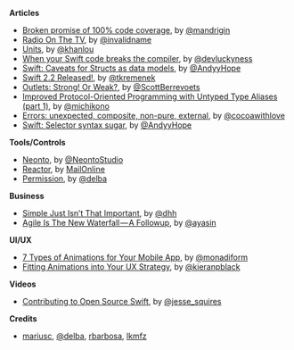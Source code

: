 **Articles**

* [Broken promise of 100% code coverage](https://medium.com/@mandrigin/a-broken-promise-of-100-d07d2f6de79a#.d9n5ttjwt), by [@mandrigin ](https://twitter.com/mandrigin)
* [Radio On The TV](http://subfurther.com/blog/2016/03/21/radio-on-the-tv/), by [@invalidname](http://www.twitter.com/invalidname)
* [Units](http://khanlou.com/2016/03/units/), by [@khanlou](http://www.twitter.com/khanlou)
* [When your Swift code breaks the compiler](https://medium.com/swift-programming/when-your-swift-code-breaks-the-compiler-d2639e1b2bc8), by [@devluckyness](https://twitter.com/devluckyness)
* [Swift: Caveats for Structs as data models](https://medium.com/swift-programming/swift-caveats-for-structs-as-data-models-8299d84b49dc), by [@AndyyHope](https://twitter.com/AndyyHope)
* [Swift 2.2 Released!](https://swift.org/blog/swift-2-2-released/), by [@tkremenek](https://twitter.com/tkremenek)
* [Outlets: Strong! Or Weak?](http://scottberrevoets.com/2016/03/21/outlets-strong-or-weak/), by [@ScottBerrevoets](https://twitter.com/ScottBerrevoets)
* [Improved Protocol-Oriented Programming with Untyped Type Aliases (part 1)](https://medium.com/capital-one-developers/improved-protocol-oriented-programming-with-untyped-type-aliases-part-1-625484ca1f9d), by [@michikono](https://twitter.com/michikono)
* [Errors: unexpected, composite, non-pure, external](http://www.cocoawithlove.com/blog/2016/03/17/non-pure-errors.html), by [@cocoawithlove](https://twitter.com/cocoawithlove)
* [Swift: Selector syntax sugar](https://medium.com/swift-programming/swift-selector-syntax-sugar-81c8a8b10df3), by [@AndyyHope](https://twitter.com/AndyyHope)

**Tools/Controls**

* [Neonto](http://neonto.com/), by [@NeontoStudio](https://twitter.com/@NeontoStudio)
* [Reactor](https://github.com/MailOnline/Reactor), by [MailOnline](https://github.com/MailOnline)
* [Permission](https://github.com/delba/Permission), by [@delba](https://github.com/delba)

**Business**

* [Simple Just Isn’t That Important](https://m.signalvnoise.com/simple-just-isn-t-that-important-79a364937c47#.kulgjixxr), by [@dhh](https://twitter.com/dhh)
* [Agile Is The New Waterfall — A Followup](https://medium.com/swlh/agile-is-the-new-waterfall-a-followup-f1c0bcd2162e#.yg2criigu), by [@ayasin](https://twitter.com/ayasin)


**UI/UX**

* [7 Types of Animations for Your Mobile App](https://yalantis.com/blog/-seven-types-of-animations-for-mobile-apps/), by [@monadiform](https://twitter.com/monadiform)
* [Fitting Animations into Your UX Strategy](https://medium.com/lukibear-stories/fitting-animations-into-your-ux-strategy-a9e3ac79f8e5#.758ww59or), by [@kieranpblack](https://twitter.com/kieranpblack)


**Videos**

* [Contributing to Open Source Swift](https://realm.io/news/tryswift-jesse-squires-contributing-open-source-swift/), by [@jesse_squires](https://twitter.com/jesse_squires) 

**Credits**

* [mariusc](https://github.com/mariusc), [@delba](https://github.com/delba), [rbarbosa](https://github.com/rbarbosa), [lkmfz](https://github.com/lkmfz)
